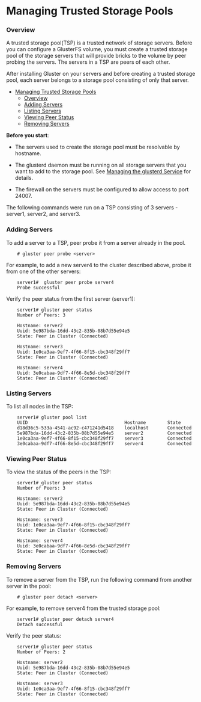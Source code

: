 # Managing Trusted Storage Pools

### Overview

A trusted storage pool(TSP) is a trusted network of storage servers. Before you can configure a
GlusterFS volume, you must create a trusted storage pool of the storage servers
that will provide bricks to the volume by peer probing the servers.
The servers in a TSP are peers of each other.

After installing Gluster on your servers and before creating a trusted storage pool,
each server belongs to a storage pool consisting of only that server.

- [Managing Trusted Storage Pools](#managing-trusted-storage-pools)
    - [Overview](#overview)
    - [Adding Servers](#adding-servers)
    - [Listing Servers](#listing-servers)
    - [Viewing Peer Status](#viewing-peer-status)
    - [Removing Servers](#removing-servers)

**Before you start**:

- The servers used to create the storage pool must be resolvable by hostname.

- The glusterd daemon must be running on all storage servers that you
  want to add to the storage pool. See [Managing the glusterd Service](./Start-Stop-Daemon.md) for details.

- The firewall on the servers must be configured to allow access to port 24007.

The following commands were run on a TSP consisting of 3 servers - server1, server2,
and server3.

<a name="adding-servers"></a>

### Adding Servers

To add a server to a TSP, peer probe it from a server already in the pool.

        # gluster peer probe <server>

For example, to add a new server4 to the cluster described above, probe it from one of the other servers:

        server1#  gluster peer probe server4
        Probe successful

Verify the peer status from the first server (server1):

        server1# gluster peer status
        Number of Peers: 3

        Hostname: server2
        Uuid: 5e987bda-16dd-43c2-835b-08b7d55e94e5
        State: Peer in Cluster (Connected)

        Hostname: server3
        Uuid: 1e0ca3aa-9ef7-4f66-8f15-cbc348f29ff7
        State: Peer in Cluster (Connected)

        Hostname: server4
        Uuid: 3e0cabaa-9df7-4f66-8e5d-cbc348f29ff7
        State: Peer in Cluster (Connected)

<a name="listing-servers"></a>

### Listing Servers

To list all nodes in the TSP:

        server1# gluster pool list
        UUID                                    Hostname        State
        d18d36c5-533a-4541-ac92-c471241d5418    localhost       Connected
        5e987bda-16dd-43c2-835b-08b7d55e94e5    server2         Connected
        1e0ca3aa-9ef7-4f66-8f15-cbc348f29ff7    server3         Connected
        3e0cabaa-9df7-4f66-8e5d-cbc348f29ff7    server4         Connected

<a name="peer-status"></a>

### Viewing Peer Status

To view the status of the peers in the TSP:

        server1# gluster peer status
        Number of Peers: 3

        Hostname: server2
        Uuid: 5e987bda-16dd-43c2-835b-08b7d55e94e5
        State: Peer in Cluster (Connected)

        Hostname: server3
        Uuid: 1e0ca3aa-9ef7-4f66-8f15-cbc348f29ff7
        State: Peer in Cluster (Connected)

        Hostname: server4
        Uuid: 3e0cabaa-9df7-4f66-8e5d-cbc348f29ff7
        State: Peer in Cluster (Connected)

<a name="removing-servers"></a>

### Removing Servers

To remove a server from the TSP, run the following command from another server in the pool:

        # gluster peer detach <server>

For example, to remove server4 from the trusted storage pool:

        server1# gluster peer detach server4
        Detach successful

Verify the peer status:

        server1# gluster peer status
        Number of Peers: 2

        Hostname: server2
        Uuid: 5e987bda-16dd-43c2-835b-08b7d55e94e5
        State: Peer in Cluster (Connected)

        Hostname: server3
        Uuid: 1e0ca3aa-9ef7-4f66-8f15-cbc348f29ff7
        State: Peer in Cluster (Connected)
